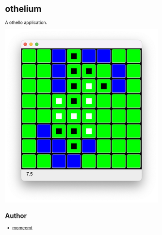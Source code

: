 # othelium
A othello application.

![](screenshot.png)

## Author
- [momeemt](https://twitter.com/momeemt)